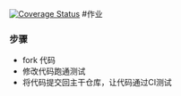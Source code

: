 [![Coverage Status](https://coveralls.io/repos/graceapple/homework1/badge.svg?branch=master)](https://coveralls.io/r/<graceapple>/<homework1>?branch=master)
#作业

### 步骤

* fork 代码
* 修改代码跑通测试
* 将代码提交回主干仓库，让代码通过CI测试